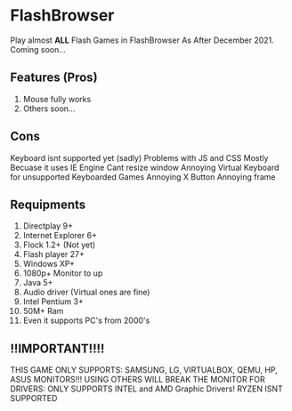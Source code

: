 # FlashBrowser
Play almost **ALL** Flash Games in FlashBrowser As After December 2021.
Coming soon...


## Features (Pros)
1. Mouse fully works
2. Others soon...

## Cons
Keyboard isnt supported yet (sadly)
Problems with JS and CSS Mostly Becuase it uses IE Engine
Cant resize window
Annoying Virtual Keyboard for unsupported Keyboarded Games
Annoying X Button
Annoying frame


## Requipments
1. Directplay 9+
2. Internet Explorer 6+
3. Flock 1.2+ (Not yet)
4. Flash player 27+
5. Windows XP+
6. 1080p+ Monitor to up
7. Java 5+
8. Audio driver (Virtual ones are fine)
9. Intel Pentium 3+
10. 50M+ Ram
11. Even it supports PC's from 2000's
## !!IMPORTANT!!!!
THIS GAME ONLY SUPPORTS:
SAMSUNG, LG, VIRTUALBOX, QEMU, HP, ASUS MONITORS!!! USING OTHERS WILL BREAK THE MONITOR
FOR DRIVERS: ONLY SUPPORTS INTEL and AMD Graphic Drivers! RYZEN ISNT SUPPORTED

